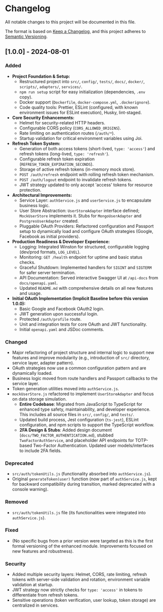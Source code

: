 # Changelog

All notable changes to this project will be documented in this file.

The format is based on [Keep a Changelog](https://keepachangelog.com/en/1.0.0/),
and this project adheres to [Semantic Versioning](https://semver.org/spec/v2.0.0.html).

## [1.0.0] - 2024-08-01
### Added
- **Project Foundation & Setup:**
    - Restructured project into `src/`, `config/`, `tests/`, `docs/`, `docker/`, `scripts/`, `adapters/`, `services/`.
    - `npm run setup` script for easy initialization (dependencies, `.env` copy).
    - Docker support (`Dockerfile`, `docker-compose.yml`, `.dockerignore`).
    - Code quality tools: Prettier, ESLint (configured, with known environment issues for ESLint execution), Husky, lint-staged.
- **Core Security Enhancements:**
    - Helmet for security-related HTTP headers.
    - Configurable CORS policy (`CORS_ALLOWED_ORIGINS`).
    - Rate limiting on authentication routes (`/auth/*`).
    - Startup validation for critical environment variables using Joi.
- **Refresh Token System:**
    - Generation of both access tokens (short-lived, `type: 'access'`) and refresh tokens (long-lived, `type: 'refresh'`).
    - Configurable refresh token expiration (`REFRESH_TOKEN_EXPIRATION_SECONDS`).
    - Storage of active refresh tokens (in-memory mock store).
    - `POST /auth/refresh` endpoint with rolling refresh token mechanism.
    - `POST /auth/logout` endpoint to invalidate refresh tokens.
    - JWT strategy updated to only accept 'access' tokens for resource protection.
- **Architectural Improvements:**
    - Service Layer: `authService.js` and `userService.js` to encapsulate business logic.
    - User Store Abstraction: `UserStoreAdapter` interface defined; `MockUserStore` implements it. Stubs for `MongoUserAdapter` and `PostgresUserAdapter` created.
    - Pluggable OAuth Providers: Refactored configuration and Passport setup to dynamically load and configure OAuth strategies (Google, Facebook as initial providers).
- **Production Readiness & Developer Experience:**
    - Logging: Integrated Winston for structured, configurable logging (dev/prod formats, `LOG_LEVEL`).
    - Monitoring: `GET /health` endpoint for uptime and basic status checks.
    - Graceful Shutdown: Implemented handlers for `SIGINT` and `SIGTERM` for safer server termination.
    - API Documentation: Served interactive Swagger UI at `/api-docs` from `docs/openapi.yaml`.
    - Updated `README.md` with comprehensive details on all new features and usage.
- **Initial OAuth Implementation (Implicit Baseline before this version 1.0.0):**
    - Basic Google and Facebook OAuth2 login.
    - JWT generation upon successful login.
    - Protected `/auth/profile` route.
    - Unit and integration tests for core OAuth and JWT functionality.
    - Initial `openapi.yaml` and JSDoc comments.

### Changed
- Major refactoring of project structure and internal logic to support new features and improve modularity (e.g., introduction of `src/` directory, service layer, adapter pattern).
- OAuth strategies now use a common configuration pattern and are dynamically loaded.
- Business logic moved from route handlers and Passport callbacks to the service layer.
- Token generation utilities moved into `authService.js`.
- `mockUserStore.js` refactored to implement `UserStoreAdapter` and focus on data storage simulation.
    - **Entire Codebase**: Migrated from JavaScript to TypeScript for enhanced type safety, maintainability, and developer experience. This includes all source files in `src/`, `config/`, and `tests/`.
    - Updated build process, Jest configuration (`ts-jest`), ESLint configuration, and npm scripts to support the TypeScript workflow.
    - **2FA Design & Stubs**: Added design document (`docs/TWO_FACTOR_AUTHENTICATION.md`), stubbed `TwoFactorAuthService`, and placeholder API endpoints for TOTP-based Two-Factor Authentication. Updated user models/interfaces to include 2FA fields.

### Deprecated
- `src/auth/tokenUtils.js` (functionality absorbed into `authService.js`).
- Original `generateToken(user)` function (now part of `authService.js`, kept for backward compatibility during transition, marked deprecated with a console warning).

### Removed
- `src/auth/tokenUtils.js` file (its functionalities were integrated into `authService.js`).

### Fixed
- (No specific bugs from a prior version were targeted as this is the first formal versioning of the enhanced module. Improvements focused on new features and robustness).

### Security
- Added multiple security layers: Helmet, CORS, rate limiting, refresh tokens with server-side validation and rotation, environment variable validation at startup.
- JWT strategy now strictly checks for `type: 'access'` in tokens to differentiate from refresh tokens.
- Sensitive operations (token verification, user lookup, token storage) are centralized in services.
